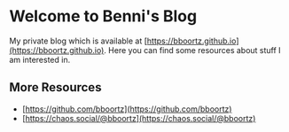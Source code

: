 # Welcome to Benni's Blog

My private blog which is available at [https://bboortz.github.io](https://bboortz.github.io).
Here you can find some resources about stuff I am interested in.


## More Resources

* [https://github.com/bboortz](https://github.com/bboortz)
* [https://chaos.social/@bboortz](https://chaos.social/@bboortz)

